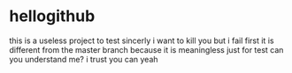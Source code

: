 # hellogithub
this is a useless project to test
sincerly i want to kill you 
but i fail
first it is different from the master branch 
because  it is meaningless 
just for test
can you understand me?
i trust you can 
yeah 
